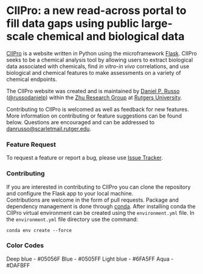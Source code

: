 # CIIPro: a new read-across portal to fill data gaps using public large-scale chemical and biological data #

[CIIPro](ciipro.rutgers.edu) is a website written in Python using the microframework [Flask](http://flask.pocoo.org/). CIIPro seeks to be a 
chemical analysis tool by allowing users to extract biological data associated with chemicals, find _in vitro_-_in vivo_
correlations, and use biological and chemical features to make assessments on a variety of chemical endpoints.  

The CIIPro website was created and is maintained by [Daniel P. Russo](www.danielprusso) ([@russodanielp](https://twitter.com/russodanielp))
within the [Zhu Research Group](https://zhu.camden.rutgers.edu/) at [Rutgers University](camden.rutgers.edu).

Contributing to CIIPro is welcomed as well as feedback for new features.  More information on contributing or 
feature suggestions can be found below.  Questions are encouraged and can be addressed to danrusso@scarletmail.rutger.edu.

### Feature Request ###

To request a feature or report a bug, please use [Issue Tracker](https://github.com/russodanielp/ciipro/issues).



### Contributing ###

If you are interested in contributing to CIIPro you can clone the repository and configure the Flask app to your local machine.  
Contributions are welcome in the form of pull requests.  Package and dependency management is done through [conda](https://anaconda.org/).
After installing conda the CIIPro virtual environment can be created using the `environment.yml` file.  In the 
 `environment.yml` file directory use the command:
 ```
 conda env create --force
 ```

### Color Codes ###

Deep blue - #05056F
Blue - #0505FF
Light blue - #6FA5FF
Aqua - #DAFBFF